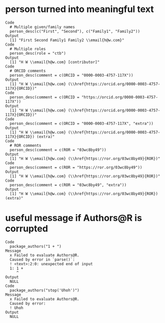 # person turned into meaningful text

    Code
      # Multiple given/family names
      person_desc(c("First", "Second"), c("Family1", "Family2"))
    Output
      [1] "First Second Family1 Family2 \\email{h@w.com}"
    Code
      # Multiple roles
      person_desc(role = "ctb")
    Output
      [1] "H W \\email{h@w.com} [contributor]"
    Code
      # ORCID comments
      person_desc(comment = c(ORCID = "0000-0003-4757-117X"))
    Output
      [1] "H W \\email{h@w.com} (\\href{https://orcid.org/0000-0003-4757-117X}{ORCID})"
    Code
      person_desc(comment = c(ORCID = "https://orcid.org/0000-0003-4757-117X"))
    Output
      [1] "H W \\email{h@w.com} (\\href{https://orcid.org/0000-0003-4757-117X}{ORCID})"
    Code
      person_desc(comment = c(ORCID = "0000-0003-4757-117X", "extra"))
    Output
      [1] "H W \\email{h@w.com} (\\href{https://orcid.org/0000-0003-4757-117X}{ORCID}) (extra)"
    Code
      # ROR comments
      person_desc(comment = c(ROR = "03wc8by49"))
    Output
      [1] "H W \\email{h@w.com} (\\href{https://ror.org/03wc8by49}{ROR})"
    Code
      person_desc(comment = c(ROR = "https://ror.org/03wc8by49"))
    Output
      [1] "H W \\email{h@w.com} (\\href{https://ror.org/03wc8by49}{ROR})"
    Code
      person_desc(comment = c(ROR = "03wc8by49", "extra"))
    Output
      [1] "H W \\email{h@w.com} (\\href{https://ror.org/03wc8by49}{ROR}) (extra)"

# useful message if Authors@R is corrupted

    Code
      package_authors("1 + ")
    Message
      x Failed to evaluate Authors@R.
      Caused by error in `parse()`:
      ! <text>:2:0: unexpected end of input
      1: 1 + 
         ^
    Output
      NULL
    Code
      package_authors("stop('Uhoh')")
    Message
      x Failed to evaluate Authors@R.
      Caused by error:
      ! Uhoh
    Output
      NULL

